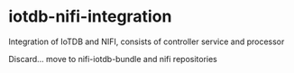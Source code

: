 # iotdb-nifi-integration
Integration of IoTDB and NIFI, consists of controller service and processor

Discard... move to nifi-iotdb-bundle and nifi repositories
